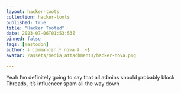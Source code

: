 ```yaml
---
layout: hacker-toots
collection: hacker-toots
published: true
title: "Hacker Tooted"
date: 2023-07-06T01:53:53Z
pinned: false
tags: [mastodon]
author: ⸸ commander ░ nova ⸸ :~$
avatar: /assets/media_attachments/hacker-nova.png

---
```


<p>Yeah I’m definitely going to say that all admins should probably block Threads, it’s influencer spam all the way down</p>


